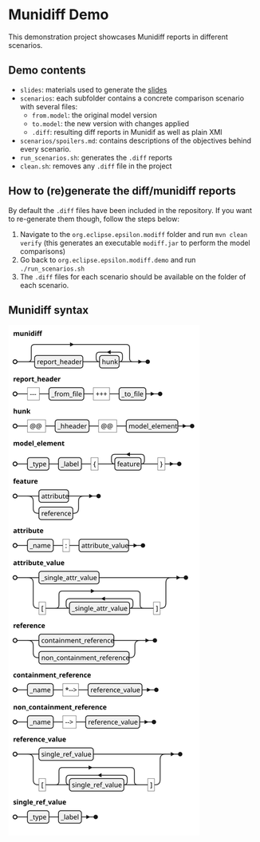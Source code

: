 # Munidiff Demo

This demonstration project showcases Munidiff reports in different scenarios.

## Demo contents

- `slides`: materials used to generate the [slides](slides/munidiff.pdf)
- `scenarios`: each subfolder contains a concrete comparison scenario with several files:
    - `from.model`: the original model version
    - `to.model`: the new version with changes applied
    - `.diff`: resulting diff reports in Munidif as well as plain XMI
- `scenarios/spoilers.md`: contains descriptions of the objectives behind every scenario.
- `run_scenarios.sh`: generates the `.diff` reports
- `clean.sh`: removes any `.diff` file in the project

## How to (re)generate the diff/munidiff reports

By default the `.diff` files have been included in the repository. If you want to re-generate them though, follow the steps below:

1. Navigate to the `org.eclipse.epsilon.modiff` folder and run `mvn clean verify` (this generates an executable `modiff.jar` to perform the model comparisons)
2. Go back to `org.eclipse.epsilon.modiff.demo` and run `./run_scenarios.sh`
3. The `.diff` files for each scenario should be available on the folder of each scenario.


## Munidiff syntax

![](slides/fig/munidiff.svg)
